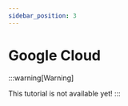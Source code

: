 ```yaml
---
sidebar_position: 3
---
```


# Google Cloud 

:::warning[Warning]

This tutorial is not available yet!
:::